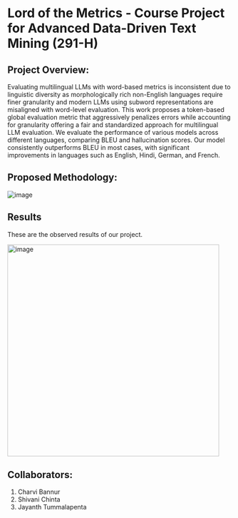 # Lord of the Metrics - Course Project for Advanced Data-Driven Text Mining (291-H)

## Project Overview:
Evaluating multilingual LLMs with word-based metrics is inconsistent due to linguistic diversity as morphologically rich non-English languages require finer granularity and modern LLMs using subword representations are misaligned with word-level evaluation. This work proposes a token-based global evaluation metric that aggressively penalizes errors while accounting for granularity offering a fair and standardized approach for multilingual LLM evaluation. We evaluate the performance of various models across different languages, comparing BLEU and hallucination scores. Our model consistently outperforms BLEU in most cases, with significant improvements in languages such as English, Hindi, German, and French.

## Proposed Methodology:

![image](https://github.com/user-attachments/assets/7ed8ca75-7fb9-42d8-8a8b-85dd490c28d8)

## Results
These are the observed results of our project.

<img width="475" alt="image" src="https://github.com/user-attachments/assets/3dddbd76-64e1-4248-b32b-33cb09080bc3">

## Collaborators:
1. Charvi Bannur
2. Shivani Chinta
3. Jayanth Tummalapenta

